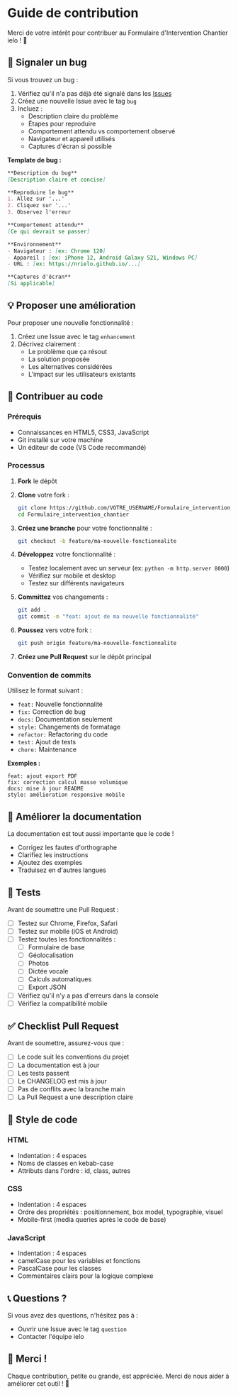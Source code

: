 # Guide de contribution

Merci de votre intérêt pour contribuer au Formulaire d'Intervention Chantier ielo ! 🌾

## 🐛 Signaler un bug

Si vous trouvez un bug :

1. Vérifiez qu'il n'a pas déjà été signalé dans les [Issues](https://github.com/NRielo/Formulaire_intervention_chantier/issues)
2. Créez une nouvelle Issue avec le tag `bug`
3. Incluez :
   - Description claire du problème
   - Étapes pour reproduire
   - Comportement attendu vs comportement observé
   - Navigateur et appareil utilisés
   - Captures d'écran si possible

**Template de bug :**
```markdown
**Description du bug**
[Description claire et concise]

**Reproduire le bug**
1. Allez sur '...'
2. Cliquez sur '...'
3. Observez l'erreur

**Comportement attendu**
[Ce qui devrait se passer]

**Environnement**
- Navigateur : [ex: Chrome 120]
- Appareil : [ex: iPhone 12, Android Galaxy S21, Windows PC]
- URL : [ex: https://nrielo.github.io/...]

**Captures d'écran**
[Si applicable]
```

## 💡 Proposer une amélioration

Pour proposer une nouvelle fonctionnalité :

1. Créez une Issue avec le tag `enhancement`
2. Décrivez clairement :
   - Le problème que ça résout
   - La solution proposée
   - Les alternatives considérées
   - L'impact sur les utilisateurs existants

## 🔧 Contribuer au code

### Prérequis

- Connaissances en HTML5, CSS3, JavaScript
- Git installé sur votre machine
- Un éditeur de code (VS Code recommandé)

### Processus

1. **Fork** le dépôt
2. **Clone** votre fork :
   ```bash
   git clone https://github.com/VOTRE_USERNAME/Formulaire_intervention_chantier.git
   cd Formulaire_intervention_chantier
   ```

3. **Créez une branche** pour votre fonctionnalité :
   ```bash
   git checkout -b feature/ma-nouvelle-fonctionnalite
   ```

4. **Développez** votre fonctionnalité :
   - Testez localement avec un serveur (ex: `python -m http.server 8000`)
   - Vérifiez sur mobile et desktop
   - Testez sur différents navigateurs

5. **Committez** vos changements :
   ```bash
   git add .
   git commit -m "feat: ajout de ma nouvelle fonctionnalité"
   ```

6. **Poussez** vers votre fork :
   ```bash
   git push origin feature/ma-nouvelle-fonctionnalite
   ```

7. **Créez une Pull Request** sur le dépôt principal

### Convention de commits

Utilisez le format suivant :

- `feat:` Nouvelle fonctionnalité
- `fix:` Correction de bug
- `docs:` Documentation seulement
- `style:` Changements de formatage
- `refactor:` Refactoring du code
- `test:` Ajout de tests
- `chore:` Maintenance

**Exemples :**
```
feat: ajout export PDF
fix: correction calcul masse volumique
docs: mise à jour README
style: amélioration responsive mobile
```

## 📝 Améliorer la documentation

La documentation est tout aussi importante que le code !

- Corrigez les fautes d'orthographe
- Clarifiez les instructions
- Ajoutez des exemples
- Traduisez en d'autres langues

## 🧪 Tests

Avant de soumettre une Pull Request :

- [ ] Testez sur Chrome, Firefox, Safari
- [ ] Testez sur mobile (iOS et Android)
- [ ] Testez toutes les fonctionnalités :
  - [ ] Formulaire de base
  - [ ] Géolocalisation
  - [ ] Photos
  - [ ] Dictée vocale
  - [ ] Calculs automatiques
  - [ ] Export JSON
- [ ] Vérifiez qu'il n'y a pas d'erreurs dans la console
- [ ] Vérifiez la compatibilité mobile

## ✅ Checklist Pull Request

Avant de soumettre, assurez-vous que :

- [ ] Le code suit les conventions du projet
- [ ] La documentation est à jour
- [ ] Les tests passent
- [ ] Le CHANGELOG est mis à jour
- [ ] Pas de conflits avec la branche main
- [ ] La Pull Request a une description claire

## 🎨 Style de code

### HTML
- Indentation : 4 espaces
- Noms de classes en kebab-case
- Attributs dans l'ordre : id, class, autres

### CSS
- Indentation : 4 espaces
- Ordre des propriétés : positionnement, box model, typographie, visuel
- Mobile-first (media queries après le code de base)

### JavaScript
- Indentation : 4 espaces
- camelCase pour les variables et fonctions
- PascalCase pour les classes
- Commentaires clairs pour la logique complexe

## 📞 Questions ?

Si vous avez des questions, n'hésitez pas à :
- Ouvrir une Issue avec le tag `question`
- Contacter l'équipe ielo

## 🙏 Merci !

Chaque contribution, petite ou grande, est appréciée. Merci de nous aider à améliorer cet outil ! 🌾
